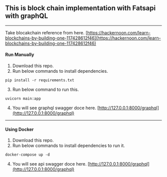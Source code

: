 ## This is block chain implementation with Fatsapi with graphQL
---
Take blocakchain reference from here.
[https://hackernoon.com/learn-blockchains-by-building-one-117428612f46](https://hackernoon.com/learn-blockchains-by-building-one-117428612f46)
#### Run Manually
1. Download this repo.
2. Run below commands to install dependencies.
```
pip install -r requirements.txt
```
3. Run below command to run this.
```
uvicorn main:app
```
4. You will see graphql swagger doce here.
[http://127.0.0.1:8000/graphql](http://127.0.0.1:8000/graphql)

---

#### Using Docker
1. Download this repo.
2. Run below commands to install dependencies to run it.
```
docker-compose up -d
```
4. You will see api swagger doce here.
[http://127.0.0.1:8000/graphql](http://127.0.0.1:8000/graphql)